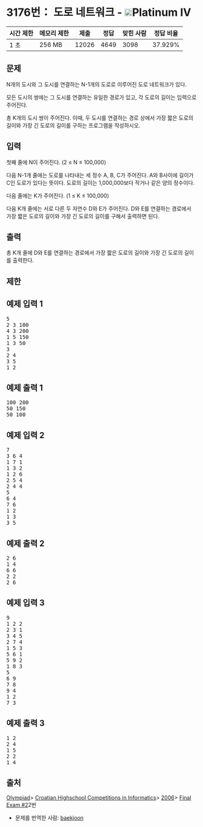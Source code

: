# 3176번： 도로 네트워크 - <img src="https://static.solved.ac/tier_small/17.svg" style="height:20px" />Platinum IV


| 시간 제한 | 메모리 제한 | 제출 | 정답 | 맞힌 사람 | 정답 비율 |
| --- | --- | --- | --- | --- | --- |
| 1 초 | 256 MB | 12026 | 4649 | 3098 | 37.929% |


## 문제


N개의 도시와 그 도시를 연결하는 N-1개의 도로로 이루어진 도로 네트워크가 있다.

모든 도시의 쌍에는 그 도시를 연결하는 유일한 경로가 있고, 각 도로의 길이는 입력으로 주어진다.

총 K개의 도시 쌍이 주어진다. 이때, 두 도시를 연결하는 경로 상에서 가장 짧은 도로의 길이와 가장 긴 도로의 길이를 구하는 프로그램을 작성하시오.




## 입력


첫째 줄에 N이 주어진다. (2 ≤ N ≤ 100,000)

다음 N-1개 줄에는 도로를 나타내는 세 정수 A, B, C가 주어진다. A와 B사이에 길이가 C인 도로가 있다는 뜻이다. 도로의 길이는 1,000,000보다 작거나 같은 양의 정수이다.

다음 줄에는 K가 주어진다. (1 ≤ K ≤ 100,000)

다음 K개 줄에는 서로 다른 두 자연수 D와 E가 주어진다. D와 E를 연결하는 경로에서 가장 짧은 도로의 길이와 가장 긴 도로의 길이를 구해서 출력하면 된다.




## 출력


총 K개 줄에 D와 E를 연결하는 경로에서 가장 짧은 도로의 길이와 가장 긴 도로의 길이를 출력한다.




## 제한




## 예제 입력 1


<pre>5
2 3 100
4 3 200
1 5 150
1 3 50
3
2 4
3 5
1 2
</pre>


## 예제 출력 1


<pre>100 200
50 150
50 100
</pre>




## 예제 입력 2


<pre>7
3 6 4
1 7 1
1 3 2
1 2 6
2 5 4
2 4 4
5
6 4
7 6
1 2
1 3
3 5
</pre>


## 예제 출력 2


<pre>2 6
1 4
6 6
2 2
2 6
</pre>




## 예제 입력 3


<pre>9
1 2 2
2 3 1
3 4 5
2 7 4
1 5 3
5 6 1
5 9 2
1 8 3
5
6 9
7 8
9 4
1 2
7 3
</pre>


## 예제 출력 3


<pre>1 2
2 4
1 5
2 2
1 4
</pre>






## 출처


[Olympiad](/category/2)> [Croatian Highschool Competitions in Informatics](/category/25)> [2006](/category/49)> [Final Exam #2](/category/detail/281)2번
- 문제를 번역한 사람: [baekjoon](/user/baekjoon)




